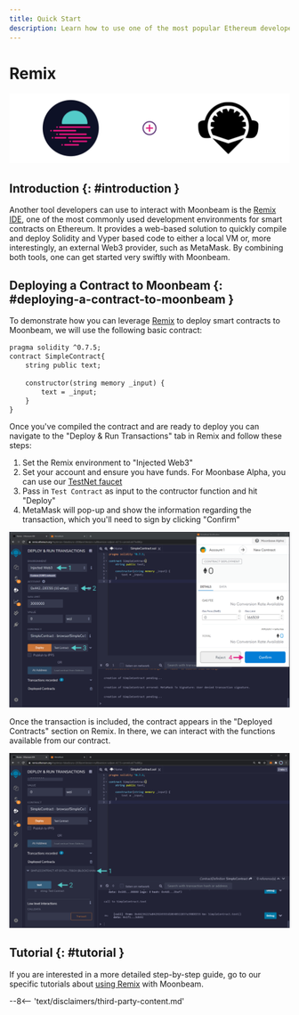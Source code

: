 ```yaml
---
title: Quick Start
description: Learn how to use one of the most popular Ethereum developer tools, the Remix IDE, to interact with Moonbeam.
---
```


# Remix

![Intro diagram](/images/builders/build/eth-api/eth-dev-env/remix/quick-start/remix-banner.png)

## Introduction {: #introduction } 

Another tool developers can use to interact with Moonbeam is the [Remix IDE](https://remix.ethereum.org/), one of the most commonly used development environments for smart contracts on Ethereum. It provides a web-based solution to quickly compile and deploy Solidity and Vyper based code to either a local VM or, more interestingly, an external Web3 provider, such as MetaMask. By combining both tools, one can get started very swiftly with Moonbeam.

## Deploying a Contract to Moonbeam {: #deploying-a-contract-to-moonbeam } 

To demonstrate how you can leverage [Remix](https://remix.ethereum.org/) to deploy smart contracts to Moonbeam, we will use the following basic contract:

```solidity
pragma solidity ^0.7.5;
contract SimpleContract{
    string public text;
    
    constructor(string memory _input) {
        text = _input;
    }
}
```

Once you've compiled the contract and are ready to deploy you can navigate to the "Deploy & Run Transactions" tab in Remix and follow these steps:

1. Set the Remix environment to "Injected Web3"
2. Set your account and ensure you have funds. For Moonbase Alpha, you can use our [TestNet faucet](/builders/get-started/moonbase/#discord-mission-control/)
3. Pass in `Test Contract` as input to the contructor function and hit "Deploy"
4. MetaMask will pop-up and show the information regarding the transaction, which you'll need to sign by clicking "Confirm"

![Deploying Contract](/images/builders/build/eth-api/eth-dev-env/remix/quick-start/remix-1.png)

Once the transaction is included, the contract appears in the "Deployed Contracts" section on Remix. In there, we can interact with the functions available from our contract.

![Interact with Contract](/images/builders/build/eth-api/eth-dev-env/remix/quick-start/remix-2.png)

## Tutorial {: #tutorial } 

If you are interested in a more detailed step-by-step guide, go to our specific tutorials about [using Remix](/builders/interact/remix/) with Moonbeam.

--8<-- 'text/disclaimers/third-party-content.md'